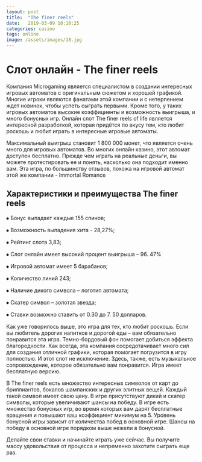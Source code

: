 ```yaml
---
layout: post
title:  "The finer reels"
date:   2019-03-09 10:10:25
categories: casino
tags: online
image: /assets/images/18.jpg
---
```


# Слот онлайн - The finer reels

Компания Microgaming является специалистом в создании интересных игровых автоматов с оригинальным сюжетом и хорошей графикой. Многие игроки являются фанатами этой компании и с нетерпением ждет новинок, чтобы успеть сыграть первыми. Кроме того, у таких игровых автоматов высокие коэффициенты и возможность выигрыша, и много бонусных игр. 
Онлайн слот The finer reels of life является интересной разработкой, которая придётся по вкусу тем, кто любит роскошь и любит играть в интересные игровые автоматы. 
 
Максимальный выигрыш становит 1 800 000 монет, что является очень много для игровых автоматов. Во многих онлайн казино, этот автомат доступен бесплатно. Прежде чем играть на реальные деньги, вы можете протестировать ее и понять, насколько она подходит именно вам.  Эта игра, по большинству отзывов, похожа на игровой автомат этой же компании - Immortal Romance

## Характеристики и преимущества The finer reels

⦁	Бонус выпадает каждые 155 спинов;

⦁	Возможность выпадения хита - 28,27%;

⦁	Рейтинг слота 3,83;

⦁	Слот онлайн имеет высокий процент выигрыша – 96. 47%

⦁	Игровой автомат имеет 5 барабанов;

⦁	Количество линий 243;

⦁	Наличие дикого символа – логотип автомата;

⦁	Скатер символ – золотая звезда;

⦁	Ставки возможно ставить от 0.30 до 7. 50 долларов.

Как уже говорилось выше, это игра для тех, кто любит роскошь. Если вы любитель дорогих напитков и дорогой еды – вам обязательно понравится эта игра. Темно-бордовый фон помогает добиться эффекта благородности. Как всегда, эта компания сосредотачивает много сил для создания отличной графики, которая помогает погрузится в игру полностью.  И этот слот не исключение. Здесь, также, есть музыкальное сопровождение, которое обязательно вам понравится. Игра имеет бесплатную версию. 

В The finer reels есть множество интересных символов от карт до бриллиантов, бокалов шампанских и других элитных вещей. Каждый такой символ имеет свою цену. В игре присутствуют дикий и скатер символы, которые увеличивают шансы на победу.  В игре есть множество бонусных игр, во время которых вам дарят бесплатные вращения и повышают ваш коэффициент минимум на 5. Уровень бонусной игры зависит от количества побед в основной игре. Шансы на победу в основной игре порядком выше нежели в бонусной. 

Делайте свои ставки и начинайте играть уже сейчас. Вы получите массу удовольствия от процесса и непременно захотите сыграть еще раз. 


